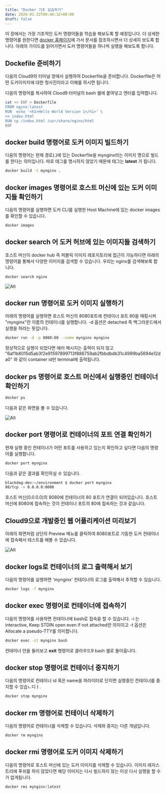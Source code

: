 ```yaml
---
title: "Docker 기초 실습하기"
date: 2020-01-22T09:46:32+09:00
draft: false
---
```


이 장에서는 가장 기초적인 도커 명령어들을 학습을 해보도록 할 예정입니다. 더 상세한 명령어를 원한다면 [docker 홈페이지](https://docs.docker.com/)에 가서 문서를 참조하시면서 더 상세히 보도록 합니다. 아래의 가이드를 읽어가면서 도커 명령어들을 하나씩 실행을 해보도록 합니다.

## Dockefile 준비하기

다음의  Cloud9의 터미널 창에서 실행하여 Dockerfile을 준비합니다. Dockerfile은 어떤 도커이미지에 대한 청사진이라고 이해를 하시면 됩니다.

다음의 명령어를 복사하여 Clood9 터미널의 bash 쉘에 붙여넣고 엔터를 입력합니다.

```bash
cat << EOF > Dockerfile
FROM nginx:latest
RUN  echo '<h1>Hello World Version 1</h1>' \
>> index.html
RUN cp /index.html /usr/share/nginx/html
EOF
```

## docker build 명령어로 도커 이미지 빌드하기

다음의 명령어는 현재 경로(.)에 있는 Dockerfile을 mynginx라는 이미지 명으로 빌드를 한다는 의미입니다. 따로 태그를 명시하지 않았기 때문에 태그는 **latest** 가 됩니다.

```bash
docker build -t mynginx .
```

## docker images 명령어로 호스트 머신에 있는 도커 이미지들 확인하기

다음의 명령어를 실행하면 도커 CLI를 실행한 Host Machine에 있는 docker images를 확인할 수 있습니다.

```bash
docker images
```

## docker search 어 도커 허브에 있는 이미지들 검색하기

호스트 머신이 docker hub 즉 퍼블릭 이미지 레포지토리에 접근이 가능하다면 아래의 명령어를 통해서 다양한 이미지를 검색할 수 있습니다. 우리는 nginx를 검색해보록 합니다.

```bash
docker search nginx
```

![Alt](/images/cloud9/cloud9-docker-search.png "cloud9 docker search")

## docker run 명령어로 도커 이미지 실행하기

아래의 명령어를 실행하면 호스트 머신의 8080포트에 컨테이너 포트 80을 매핑시켜 "mynginx"란 이름의 컨테이너를 실행합니다.  -d 옵션은 detached 즉 백그라운드에서 실행을 하라는 뜻입니다.

```bash
docker run -d -p 8080:80 --name mynginx mynginx
```

정상적으로 실행이 되었다면 에러 메시지는 출력이 되지 않고 "6af1b8015d5ab3f2e91597899713f886759ab2fbbdbdb31c4999ba5694e12da0" 와 같이 container id만 terminal에 출력됩니다.

## docker ps 명령어로 호스트 머신에서 실행중인 컨테이너 확인하기

```bash
docker ps
```

다음과 같은 화면을 볼 수 있습니다.

![Alt](/images/cloud9/cloud9-docker-ps.png "cloud9 afters")

## docker port 명령어로 컨테이너의 포트 연결 확인하기

현재 실행 중인 컨테이너가 어떤 포트를 사용하고 있는지 확인하고 싶다면 다음의 명령어를 실행합니다.

```bash
docker port mynginx
```

다음과 같은 결과를 확인하실 수 있습니다.

```bash
blackdog-dev:~/environment $ docker port mynginx
80/tcp -> 0.0.0.0:8080
```

호스트 머신(0.0.0.0)의 8080에 컨테이너의 80 포트가 연결이 되어있습니다. 호스트 머신에 8080에 접속하는 것이 컨테이너 포트의 80에 접속하는 것과 같습니다.

## Cloud9으로 개발중인 웹 어플리케이션 미리보기

아래의 화면처럼 상단의 Preview 메뉴를 클릭하여 8080포트로 기동한 도커 컨테이너에 접속해서 테스트를 해볼 수 있습니다.

![Alt](/images/cloud9/cloud9-preview.png "cloud9 afters")

## docker logs로 컨테이너의 로그 출력해서 보기

다음의 명령어를 실행하면 'mynginx' 컨테이너의 로그를 출력해서 추적할 수 있습니다.

```bash
docker logs -f mynginx
```

## docker exec 명령어로 컨테이너에 접속하기

다음의 명령어를 사용하면 컨테이너에 bash로 접속을 할 수 있습니다. -i 는 interactive, Keep STDIN open even if not attached란 의미이고 -t 옵션은 Allocate a pseudo-TTY를 의미합니다.

```bash
docker exec -it mynginx bash
```

컨테이너 안을 둘러보고 **exit** 명령어로 클라우드9 bash 쉘로 돌아옵니다.

## docker stop 명령어로 컨테이너 중지하기

다음의 명령어로 컨테이너 id 혹은 name을 파라미터로 던지면 실행중인 컨테이너를 중지할 수 있습ㄴ디ㅏ.

```bash
docker stop mynginx
```

## docker rm 명령어로 컨테이너 삭제하기

다음의 명령어로 컨테이너를 삭제할 수 있습니다. 삭제와 중지는 다른 개념입니다.

```bash
docker rm mynginx
```

## docker rmi 명령어로 도커 이미지 삭제하기

다음의 명령어로 호스트 머신에 있는 도커 이미지를 삭제할 수 있습니다. 이미지 레지스트리에 푸쉬를 하지 않았다면 해당 이미지는 다시 빌드하지 않는 이상 다시 실행을 할 수가 없게됩니다.

```bash
docker rmi mynginx:latest
```